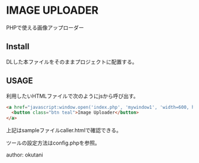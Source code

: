 # IMAGE UPLOADER

PHPで使える画像アップローダー

## Install

DLした本ファイルをそのままプロジェクトに配置する。

## USAGE

利用したいHTMLファイルで次のようにjsから呼び出す。

```html
<a href="javascript:window.open('index.php', 'mywindow1', 'width=600, height=600, menubar=no, toolbar=no, scrollbars=yes');">
  <button class="btn teal">Image Uploader</button>
</a>
```

上記はsampleファイルcaller.htmlで確認できる。

ツールの設定方法はconfig.phpを参照。

author: okutani

